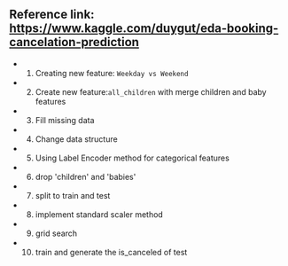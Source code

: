 ## Reference link: https://www.kaggle.com/duygut/eda-booking-cancelation-prediction
* 1. Creating new feature: `Weekday vs Weekend` 
* 2. Create new feature:`all_children` with merge children and baby features
* 3. Fill missing data
* 4. Change data structure
* 5. Using Label Encoder method for categorical features
* 6. drop 'children' and 'babies'
* 7. split to train and test
* 8. implement standard scaler method
* 9. grid search
* 10. train and generate the is_canceled of test
